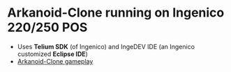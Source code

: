 # Arkanoid-Clone running on Ingenico 220/250 POS
* Uses **Telium SDK** (of Ingenico) and IngeDEV IDE (an Ingenico customized **Eclipse IDE**)
* [Arkanoid-Clone gameplay](https://drive.google.com/file/d/0Bx1xNeo1Pt1uNmVFSnVid0FJRnc/preview)
